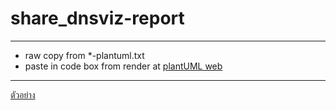 # share_dnsviz-report
---
- raw copy from *-plantuml.txt 
- paste in code box from render at [plantUML web](https://plantuml.ipv9.me)
---
[ตัวอย่าง](https://plantuml.ipv9.me/svg/xLrjSzfM4_tkNv7nvw3e1J3eKnrCQfi6QeCzwJoJOMIG7P8OADXjqap--tC53WOafDsze23bfDDfQhFtwafezvnz_Mtwu4qUFav7muDl1o_KdqFZq7qn_-liVzNl7nwdwcU7pLRzyh9rUVZo-PT_F_gJWJzTaPWlykgi-UgasMxK_mhzSlO1RpZzrv-et_qlzBlWpxV8dyua1_tWOfOtUBdvmvF9T72tSPVatKAxLbxPfcENO_QCk7FNnt-SdP14_Ca__cIQUC4B0Ul8DEpYaJ7xBs67kL3LDahg7xjeSKGSnoWQ5ciNfsnOnOgwEjQbAG6xOZWcHyYoPhiLEJBgIHgsOneMOoV7K9yFRaELBbCnYfOIAt8agkgPLasZvD25giQHKL7FoEQ9L2t38kzYc-fMgpjtfBuDT1dJSakcwLgkMn98sQxRD_jiERklvFXIjwvxovQgAYdwVL-8UHNNzPbIZdlZERxhsYxz1Pc97jsg6s8nHNps8-lt7DTrIcIPYfAnRYgkPRhkpM6Yq7k25XrEkqFltcUeKS-OZ4OFXIVrQmpz1uDwW1kvQ4yksfUB-dBHMxdedLpqWrnq81VzA1Vz91VzB1UzZn3Tqkiqw7V_yJu_SjuefGeCRtndh3syqUIEUfvWXU5_NpLMUDre6BrRurQymFdfQxq5tXQQbvt2oTcxith1eWkrpve5ijRrYaRVBznEvZgCBFLO6FkJWkUHzPnJk1_GFrqiJ0T3idAOtT-nrxCBP2CwLD-lnyBDq6STUpXTYActT33sW_U48_pmR-5XB14Ugw_pnmytXi-vtB62Mt-hjuWbfAwoxtzXV9hnfAPtmNDbV6scTzExij4Fhj-uzxxS3UwyyMZCkN712aTwAmo6bcVqmc_nLjHZm86_TaVZXy5eo52GLoT_TWlTkgAmPhTeLilTaswpGRYYs4zyFn2SXCmwMMoJmJ8Px9B5AbbiaiCYUUoHmnhfR9754XdiaC4AEMoGnmAvx8_7-dXiZydoUEnEmEeOR8x3uZZiZSpQuhGEcQK9s9c0bGdOc8252TYNW7K9s9Q0PGdObO1L2TYKW4Nns5FyrvhEbkGiISwEnAn8p8POB8Z8VdYiXynsQ2o7ncuuh8R7PaGiHiHUMAo5nLPeB8N6JiYiHCv6v2n4m3xYr0kFRN1PHjpElT7eqy3lBg9QtpXSmQN4s2Q-Ejtq8OYOrVuugpSxtLghrJYhTrlDF_wYXCyc_dIiRei_ZrOkfF_inFEgxmmca_c3_E1Pt8FCOfZTTltokdxvT47SappTY-Fc-ZhwXremmbmTwvcxPlvhjs3MkNf0Ipw0Z3-X9Gz5na-oy9za_XpFtfsC7-NPzvI3WymzOva-o8hVBkCdMV4gvkGiJpxFt9ZADUziFfxIt7USZxCyURRpSPYvtpqFPrc92cJ_G4ynYpmSn1UPc_rMq3zYFzb-FgkHgUmyeGFURy8_NSqCUFxzqXqxx0-dd_ol8RTXH7x-FDyzo7OtdKh4BKXC6Y0b2n2I10Z90QIa058o02K9W1RyfmJzauFzf20_8RXF2EfJWlcq83urU4yBsjE2zSGWFIqupmZA4uBnb20y9VYU67IFSDud1zaPmNL6K9qHJ6S4qHd1SqRGd14iPmJ96S5nHb2S4Gnd1C5fmU_ehrToi9iVvEO7jzb1RNOmcnJ4JWXUquBMYS7g-21rV72Q4fIc1QDPGMXMy9aKT2O5c-E3pF71vSIWCZ-Op0yYCuB7KQydBLXC3HAl0SoNT0WPNJ0920a82GW920a82GW920a82GZvgq78WzMVFq7AmuSFM-b1efQPDGbfxwO3oVFoQVSVYVR8XXzy6lr7PAr4qkdMeTr2WjdMOIzQ6TpyGfq1FkzLoRjskRaoohAYQOjUJrmIr1Clh5Z-wcLVvbKlI_j2xN6J9xHUIhlrKfejbFBS2mbTZNBQrGYjYKYYQ4qaSGKnNKEXZwiFw-7HlUmibBs-FpQ_xyzkM_YW8q-A30CTUQJG7nrvs6G17NcqEGOwyg0Z3phoR9b4e2FFBXp7Esci8sKDFxaZZyFio6DbjoEFpUd8Kq97dYsm3tJaGKSUTEHX7GeTUT2HvoSy87JaGKSUTEH1HvwC7GGTUT2H9qrJYOuywCYJtc7GaGSTUT2HXtygTEJ9KqUUbz7bAJiSahkwHNfbAi6-bLTMrIBb1AUJ46qhW5qg6RPZb1dPmCM0X1jsXIDX5Sk6PQf_IqLERgzT2VQYIpXgWwew3ECyjga-hOvZgOiZpJ1UGy55jwpaN8-TF5i-ghX59THZIlMKqb1gmwcoKszxJiLLVr4NNGbqA3qzk6YMNCSfcgvlMfOIL4i4uZyjXVVXWpSOJetUo0ZAuiZfkoAndaniEBI4WbFrwU6Wnqec7Q_jzVCIIUUnjN7l0sCW9VczUVtf4xcQO6eRlGy3ngU321vIxLYMX6L1w9Q3QJ7ebe9b8NYMGMOHU9P0OW54cf-lyRULGiLHcKoDpjJaR0tEqjnqZRsrB1wgPgPeP8ecfcdWHCsRZpI35JsPe-3YGgDdF6IoQczov35PMCOSdMdPXkVeM2je8tzHbLLSbA_pFIEuxBkDr_5blfvK20ddvtWRC3lQlMksUxVC8zEIzUeaqEDaMaoamyaqc4H_QRINHtTfD9T3RrcqbavdfRqUAJoHI5U9D9LCJqcqD9cEYjiK9j7EEBePHpFZwUL6Mhc_BO4tXOQWPg1ce6QWPeXOv_qorl4_-tTUi5-u4sG_-XA-RMYxkwoaNcs-MQIeDIc-G2xZ9vRm4yltoQNxvB9zQia-lLoVMgfFAzCdb-WJo_E9fVdKidnwIJwd79zUYaylmsUKuDFBxvcbzyIoUsh9FRNSdbHg_twZvI34XvZbzSpIUcPPFREadbbEpoobPvRHCqlecUNppD9vPjayisIUNYw_-Qj92x39IkHbvV6YqdXoMJoX95vK3aylXIULmIUNm2UNlrDBt-bbx-oITtQvExdKdLpcdbpYdbpUJYfjbvMroqhQcUNicrv_UdoP4riEP-oiUZBNhcO9LBVhjQlB9I_gzvKMyLxFs5AN-FbAksmKlx93wacu6nowGZh3fZPivmtVcIDqxl2TFIBdZymPfESSaZcBT9n7MiuakNE9gDpu45pWZ18wfuJEAh7pIkJCuZktP4z6a8Gxd_F2IC9raBMBh5rDKuEitUsP36Jj2bL_xh9sgQgShCAHtalO6UczBv3UY_JUdtCcfFTcwbn8xysA7aHwRvQFX_JU-DuHIoxb7RQF2EsIdlFwQUlAAyi-gbRXluR_6lvh-A_pwB-skUxeOk1aWFyQ_cluh-6_XlzwZ_pNL5LELk7mNyD_3Vyr_DVmNyD_3Vyr_DVmNyD__KktfoYLAsO9TUCQl1Xruoz-sRhn97wQo4lHl-97QVY6g1Jq4FGGz13qaAOUIgl1HQ35KcfmGGnZq48OZF05BNH13blGGnRyS0KzLC4DKx135BpmX6wp0seCW16EO8GYM648SWY25dxGhiMdfCoJqkMJGWr9OORa44DiU24VLScz-qTZUvN9pwi5ALZ7kydnMjzaAp5hfKlD8wNhoqPYyDGgASry52XKmw64YuD6G1M7yjcAKIaQ9S8dowQZz6ZPSattQARcaYLifKJzdbjH_p95RleULSGBsimevLiCbE-Jp8x3myEfLL2MqFllSU8N-ZFbTK-8ojghGfJex73gh0gD9dS4eUAgq61uEpBo7h1SVfko7TjRVjSpxfrVqaGPFyb2JsRx764jdl7pX6rCFWwqP06pVQ0e-xpV9zfnLS8gbcosqq2ipJOWAo0h82iWAo0h82iWAo0h82iWgn2orfh7R-lHg7KuwdiFthPGwtoZEE0wyhPNJBkwTxjrl9lYM3g4ba1f2QJcGsivnDQ0sXgGMmYz2PYF3yMr8BaMDDU2w6AelZcQHDDWxq5SGLn1N45SGLn1N45SGLn1N45SPSGru7Gf15lYgID0Aq3hhmjQExKmQ4swt6YWAn7gcbziS_yXyaA1PXKPxyC1j03nVXn0Z8FtulBruUz-74CVzUxLEJJ0xbw)

